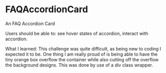 # FAQAccordionCard
An FAQ Accordion Card

Users should be able to: see hover states of accordion, interact with accordion.

What I learned: 
This challenge was quite difficult, as being new to coding I expected it to be. One thing I am really proud of is being able to have the tiny orange box overflow the container while also cutting off the overflow the background designs. This was done by use of a div class wrapper.
